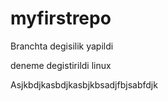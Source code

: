# myfirstrepo

Branchta degisilik yapildi

deneme degistirildi linux

Asjkbdjkasbdjkasbjkbsadjfbjsabfdjk
